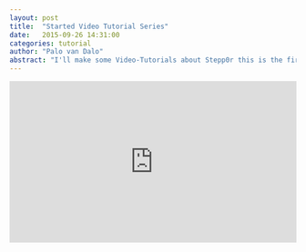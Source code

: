 ```yaml
---
layout: post
title:  "Started Video Tutorial Series"
date:   2015-09-26 14:31:00
categories: tutorial
author: "Palo van Dalo"
abstract: "I'll make some Video-Tutorials about Stepp0r this is the first of them."
---
```



<style>.embed-container { position: relative; padding-bottom: 56.25%; height: 0; overflow: hidden; max-width: 100%; } .embed-container iframe, .embed-container object, .embed-container embed { position: absolute; top: 0; left: 0; width: 100%; height: 100%; }</style><div class='embed-container'><iframe src='https://www.youtube.com/embed/gmR9wrsgWDQ' frameborder='0' allowfullscreen></iframe></div>

